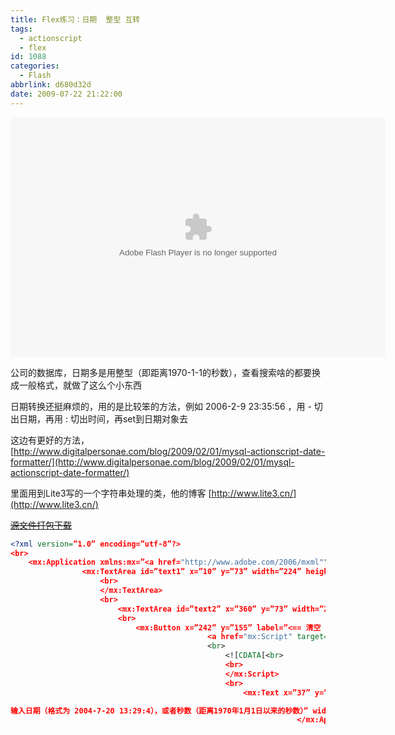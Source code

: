 ```yaml
---
title: Flex练习：日期  整型 互转
tags:
  - actionscript
  - flex
id: 1088
categories:
  - Flash
abbrlink: d680d32d
date: 2009-07-22 21:22:00
---
```



<embed width="600" height="384" tplayername="SWF" splayername="SWF" type="application/x-shockwave-flash" src="/images/2009/07/22_12787.swf" mediawrapchecked="true" name="changeTime" allowscriptaccess="sameDomain" bgcolor="#869ca7" quality="high" pluginspage="http://www.macromedia.com/go/getflashplayer" id="changeTime"></embed>

公司的数据库，日期多是用整型（即距离1970-1-1的秒数），查看搜索啥的都要换成一般格式，就做了这么个小东西

日期转换还挺麻烦的，用的是比较笨的方法，例如 2006-2-9 23:35:56 ，用 - 切出日期，再用 : 切出时间，再set到日期对象去

这边有更好的方法，[http://www.digitalpersonae.com/blog/2009/02/01/mysql-actionscript-date-formatter/](http://www.digitalpersonae.com/blog/2009/02/01/mysql-actionscript-date-formatter/)

里面用到Lite3写的一个字符串处理的类，他的博客 [http://www.lite3.cn/](http://www.lite3.cn/)

~~[源文件打包下载](/upload/2009/7/200907222132150351.7z)~~
<!--more-->
```xml
<?xml version=”1.0” encoding=”utf-8”?>
<br>
	<mx:Application xmlns:mx=”<a href="http://www.adobe.com/2006/mxml"" target="_blank" rel="noopener">http://www.adobe.com/2006/mxml"</a> layout=”absolute” width=”600” height=”384”><br>
				<mx:TextArea id=”text1” x=”10” y=”73” width=”224” height=”301” change=”doit()” borderThickness=”2” borderColor=”#00ACAE”>
					<br>
					</mx:TextArea>
					<br>
						<mx:TextArea id=”text2” x=”360” y=”73” width=”224” height=”301” editable=”false”/>
						<br>
							<mx:Button x=”242” y=”155” label=”<== 清空 ==>” width=”110” height=”74” fontFamily=”Arial” fontSize=”12” click=”text1.text=’’;text2.text=’’”/><br>
											<a href="mx:Script" target="_blank" rel="noopener">mx:Script</a>
											<br>
												<![CDATA[<br>            import mx.formatters.DateFormatter;<br>            import cn.StringUtil;<br>            import mx.effects.easing.Exponential;<br>            function doit():void{<br>                text2.text = “”;<br>                var str:Array = text1.text.split(“\r”);<br>                for(var i:int=0;i<str.length;i++){<br>                    str[i] = cn.StringUtil.trim(str[i]);<br>                    var myDate:Date = new Date();<br>                    try{<br>                        if(str[i].indexOf(“-“) != -1){<br>                            str[i] = cn.StringUtil.replace(str[i],” “,”,”);<br>                            str[i] = cn.StringUtil.replace(str[i],”-“,”,”);<br>                            str[i] = cn.StringUtil.replace(str[i],”:”,”,”);<br>                            var strArr:Array = new Array();<br>                            strArr = str[i].split(“,”);<br>                            if(str[i].toString().indexOf(“NaN”) == -1 && strArr.length>=3){<br>                                for(var j:int=0;j<strArr.length;j++){<br>                                    strArr[j] = Number(strArr[j]);<br>                                    if(strArr[j].toString().indexOf(“NaN”) == -1){<br>                                        if(j==0){<br>                                            myDate.setFullYear(strArr[j]);<br>                                        }else if(j==1){<br>                                            myDate.setMonth(strArr[j]-1);<br>                                        }else if(j==2){<br>                                            myDate.setDate(strArr[j]);<br>                                        }else if(j==3){<br>                                            myDate.setHours(strArr[j]);<br>                                        }else if(j==4){<br>                                            myDate.setMinutes(strArr[j]);<br>                                        }else if(j==5){<br>                                            myDate.setSeconds(strArr[j]);<br>                                        }<br>                                    }<br>                                }<br>                                text2.text += int(myDate.getTime()/1000);<br>                            }<br>                        }else if(str[i] !=””){<br>                            str[i] = Number(str[i]);<br>                            if(str[i].toString().indexOf(“NaN”) == -1){<br>                                myDate.setTime(str[i]*1000);<br>                                text2.text += myDate.getFullYear() + “-“ + (myDate.getMonth()+1) + “-“ + myDate.getDate() + “ “ + myDate.getHours() + “:” + myDate.getMinutes() + “:” + myDate.getSeconds()<br>                            }<br>                        }<br>                    }catch(err:Error){<br>                        text2.text += err.toString();<br>                    }<br>                    text2.text += “\n”;<br>                }<br>            }<br>        ]]>
												<br>
												</mx:Script>
												<br>
													<mx:Text x=”37” y=”10” text=”== 日期 <=> 整型 互转 ==

输入日期（格式为 2004-7-20 13:29:4），或者秒数（距离1970年1月1日以来的秒数）” width=”505” height=”55” fontSize=”12” color=”#FFFFFF” textAlign=”left”/><br>
																</mx:Application>
```